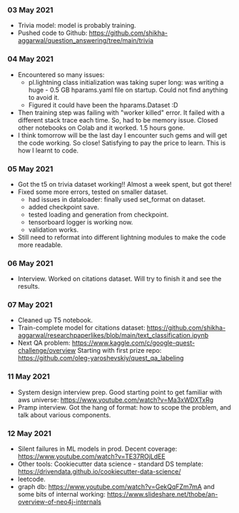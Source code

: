 ### 03 May 2021
- Trivia model: model is probably training.
- Pushed code to Github: https://github.com/shikha-aggarwal/question_answering/tree/main/trivia

### 04 May 2021
- Encountered so many issues:
  - pl.lightning class initialization was taking super long: was writing a huge - 0.5 GB hparams.yaml file on startup. Could not find anything to avoid it.
  - Figured it could have been the hparams.Dataset :D
- Then training step was failing with "worker killed" error. It failed with a different stack trace each time. So, had to be memory issue. Closed other notebooks on Colab and it worked. 1.5 hours gone.
- I think tomorrow will be the last day I encounter such gems and will get the code working. So close! Satisfying to pay the price to learn. This is how I learnt to code.

### 05 May 2021
- Got the t5 on trivia dataset working!! Almost a week spent, but got there!
- Fixed some more errors, tested on smaller dataset.
  - had issues in dataloader: finally used set_format on dataset.
  - added checkpoint save.
  - tested loading and generation from checkpoint.
  - tensorboard logger is working now.
  - validation works.
- Still need to reformat into different lightning modules to make the code more readable.

### 06 May 2021
- Interview. Worked on citations dataset. Will try to finish it and see the results.

### 07 May 2021
- Cleaned up T5 notebook.
- Train-complete model for citations dataset: https://github.com/shikha-aggarwal/researchpaperlikes/blob/main/text_classification.ipynb
- Next QA problem: https://www.kaggle.com/c/google-quest-challenge/overview Starting with first prize repo: https://github.com/oleg-yaroshevskiy/quest_qa_labeling

### 11 May 2021
- System design interview prep. Good starting point to get familiar with aws universe: https://www.youtube.com/watch?v=Ma3xWDXTxRg
- Pramp interview. Got the hang of format: how to scope the problem, and talk about various components.

### 12 May 2021
- Silent failures in ML models in prod. Decent coverage: https://www.youtube.com/watch?v=TE37ROjLdEE
- Other tools: Cookiecutter data science - standard DS template: https://drivendata.github.io/cookiecutter-data-science/
- leetcode.
- graph db: https://www.youtube.com/watch?v=GekQqFZm7mA and some bits of internal working: https://www.slideshare.net/thobe/an-overview-of-neo4j-internals
